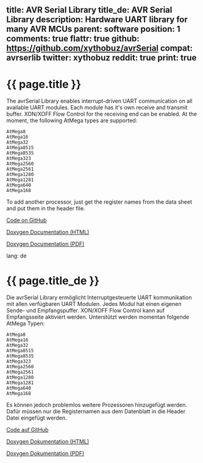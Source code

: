 title: AVR Serial Library
title_de: AVR Serial Library
description: Hardware UART library for many AVR MCUs
parent: software
position: 1
comments: true
flattr: true
github: https://github.com/xythobuz/avrSerial
compat: avrserlib
twitter: xythobuz
reddit: true
print: true
---

# {{ page.title }}

The avrSerial Library enables interrupt-driven UART communication on all available UART modules. Each module has it's own receive and transmit buffer. XON/XOFF Flow Control for the receiving end can be enabled. At the moment, the following AtMega types are supported:

    AtMega8
    AtMega16
    AtMega32
    AtMega8515
    AtMega8535
    AtMega323
    AtMega2560
    AtMega2561
    AtMega1280
    AtMega1281
    AtMega640
    AtMega168

To add another processor, just get the register names from the data sheet and put them in the header file.

[Code on GitHub][1]

[Doxygen Documentation (HTML)][2]

[Doxygen Documentation (PDF)][3]

 [1]: https://github.com/xythobuz/avrSerial
 [2]: http://www.xythobuz.org/avrserial/
 [3]: http://www.xythobuz.org/avrserial.pdf

lang: de

# {{ page.title_de }}

Die avrSerial Library ermöglicht Interruptgesteuerte UART kommunikation mit allen verfügbaren UART Modulen. Jedes Modul hat einen eigenen Sende- und Empfangspuffer. XON/XOFF Flow Control kann auf Empfangsseite aktiviert werden. Unterstützt werden momentan folgende AtMega Typen:

    AtMega8
    AtMega16
    AtMega32
    AtMega8515
    AtMega8535
    AtMega323
    AtMega2560
    AtMega2561
    AtMega1280
    AtMega1281
    AtMega640
    AtMega168

Es können jedoch problemlos weitere Prozessoren hinzugefügt werden. Dafür müssen nur die Registernamen aus dem Datenblatt in die Header Datei eingefügt werden.

[Code auf GitHub][1]

[Doxygen Dokumentation (HTML)][2]

[Doxygen Dokumentation (PDF)][3]

 [1]: https://github.com/xythobuz/avrSerial
 [2]: http://www.xythobuz.org/avrserial/
 [3]: http://www.xythobuz.org/avrserial.pdf